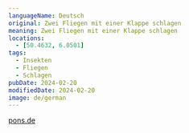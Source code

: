 ```yaml
---
languageName: Deutsch
original: Zwei Fliegen mit einer Klappe schlagen
meaning: Zwei Fliegen mit einer Klappe schlagen
locations:
  - [50.4632, 6.0501]
tags:
  - Insekten
  - Fliegen
  - Schlagen
pubDate: 2024-02-20
modifiedDate: 2024-02-20
image: de/german
---
```


[pons.de](https://de.pons.com/p/wissensecke/phrasen-und-wendungen/zwei-fliegen-mit-einer-klappe-schlagen)
